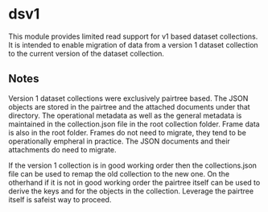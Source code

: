 dsv1
====

This module provides limited read support for v1 based dataset
collections. It is intended to enable migration of data from
a version 1 dataset collection to the current version of the dataset
collection.

Notes
-----

Version 1 dataset collections were exclusively pairtree based. The
JSON objects are stored in the pairtree and the attached documents
under that directory.  The operational metadata as well as the
general metadata is maintained in the collection.json file in the
root collection folder. Frame data is also in the root folder. 
Frames do not need to migrate, they tend to be operationally empheral
in practice. The JSON documents and their attachments do need to migrate.

If the version 1 collection is in good working order then the
collections.json file can be used to remap the old collection to
the new one. On the otherhand if it is not in good working order the
pairtree itself can be used to derive the keys and for the objects
in the collection. Leverage the pairtree itself is safeist way to
proceed.


